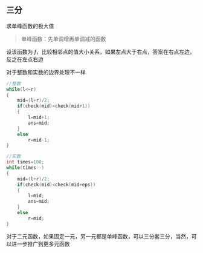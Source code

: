 ## 三分
求单峰函数的极大值
>单峰函数：先单调增再单调减的函数

设该函数为 $f$，比较相邻点的值大小关系，如果左点大于右点，答案在右点左边，反之在左点右边

对于整数和实数的边界处理不一样
```cpp
//整数
while(l<=r)
{
    mid=(l+r)/2;
    if(check(mid)<check(mid+1))
    {
        l=mid+1;
        ans=mid;
    }
    else
        r=mid-1;
}
```
```cpp
//实数
int times=100;
while(times--)
{
    mid=(l+r)/2;
    if(check(mid)<check(mid+eps))
    {
        l=mid;
        ans=mid;
    }
    else
        r=mid;
}
```
对于二元函数，如果固定一元，另一元都是单峰函数，可以三分套三分，当然，可以进一步推广到更多元函数
